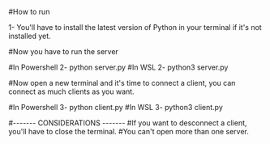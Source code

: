#How to run

1- You'll have to install the latest version of Python in your terminal if it's not installed yet.

#Now you have to run the server

#In Powershell
2- python server.py
#In WSL
2- python3 server.py

#Now open a new terminal and it's time to connect a client, you can connect as much clients as you want.

#In Powershell
3- python client.py
#In WSL
3- python3 client.py

#------- CONSIDERATIONS -------
#If you want to desconnect a client, you'll have to close the terminal.
#You can't open more than one server.
